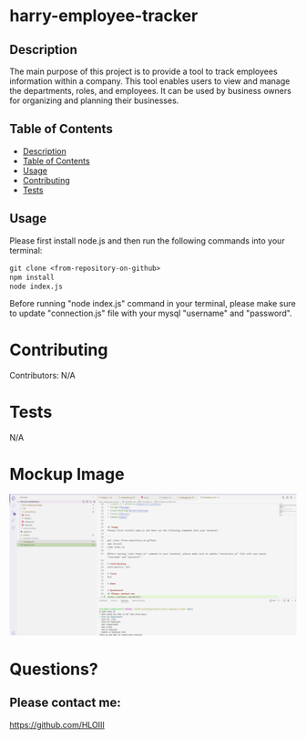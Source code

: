 # harry-employee-tracker


## Description

The main purpose of this project is to provide a tool to track employees information within a company. This tool enables users to view and manage the departments, roles, and employees. It can be used by business owners for organizing and planning their businesses.

## Table of Contents
* [Description](#description)
* [Table of Contents](#table-of-contents)
* [Usage](#usage)
* [Contributing](#contributing)
* [Tests](#tests)



## Usage
Please first install node.js and then run the following commands into your terminal: 

```
git clone <from-repository-on-github>
npm install
node index.js
```
Before running "node index.js" command in your terminal, please make sure to update "connection.js" file with your mysql "username" and "password".

# Contributing
​Contributors: N/A

# Tests
N/A

# Mockup Image
![screenshot](assets/images/EmployeeTrackerMockUp.PNG)

# Questions?
## Please contact me:
https://github.com/HLOIII
